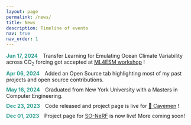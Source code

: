 ```yaml
---
layout: page
permalink: /news/
title: News
description: Timeline of events
nav: true
nav_order: 1
---
```


<style>
    ul {
        list-style-type: none; /* Remove default bullets */
        padding: 0;
    }

    li {
        margin-bottom: 10px;
    }

    .date {
        font-weight: bold;
        color: #2A9D8F; /* Change this color to your preference */
    }

    .description {
        margin-left: 10px;
    }
</style>

<ul>
        <li>
            <span class="date">Jun 17, 2024</span>
            <span class="description">Transfer Learning for Emulating Ocean Climate Variability across CO<sub>2</sub> forcing got accepted at <a href='https://leap-stc.github.io/ml4esm-workshop/'>ML4ESM workshop</a> !</span>
        </li>
        <li>
            <span class="date">Apr 06, 2024</span>
            <span class="description">Added an Open Source tab highlighting most of my past projects and open source contributions.</span>
        </li>
        <li>
            <span class="date">May 16, 2024</span>
            <span class="description">Graduated from New York University with a Masters in Computer Engineering.</span>
        </li>
        <li>
            <span class="date">Dec 23, 2023</span>
            <span class="description">Code released and project page is live for <a href='https://gabriel-bronfman.github.io/cavemen/'>🗿 Cavemen</a> !</span>
        </li>
        <li>
            <span class="date">Dec 01, 2023</span>
            <span class="description">Project page for <a href='https://ai4ce.github.io/SO-NeRF/'>SO-NeRF</a> is now live! More coming soon!</span>
        </li>
    </ul>
